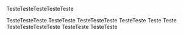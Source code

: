 TesteTesteTesteTesteTeste

TesteTesteTeste
TesteTeste
TesteTesteTeste
TesteTeste Teste
Teste
TesteTesteTesteTeste TesteTeste TesteTeste
